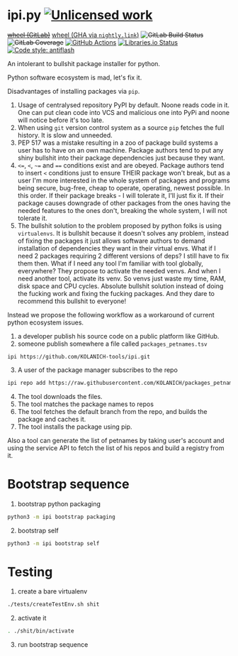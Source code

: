 ipi.py [![Unlicensed work](https://raw.githubusercontent.com/unlicense/unlicense.org/master/static/favicon.png)](https://unlicense.org/)
======
~~[wheel (GitLab)](https://gitlab.com/KOLANICH-tools/ipi.py/-/jobs/artifacts/master/raw/dist/ipi-0.CI-py3-none-any.whl?job=build)~~
[wheel (GHA via `nightly.link`)](https://nightly.link/KOLANICH-tools/ipi.py/workflows/CI/master/ipi-0.CI-py3-none-any.whl)
~~![GitLab Build Status](https://gitlab.com/KOLANICH-tools/ipi.py/badges/master/pipeline.svg)~~
~~![GitLab Coverage](https://gitlab.com/KOLANICH-tools/ipi.py/badges/master/coverage.svg)~~
[![GitHub Actions](https://github.com/KOLANICH-tools/ipi.py/workflows/CI/badge.svg)](https://github.com/KOLANICH-tools/ipi.py/actions/)
[![Libraries.io Status](https://img.shields.io/librariesio/github/KOLANICH-tools/ipi.py.svg)](https://libraries.io/github/KOLANICH-tools/ipi.py)
[![Code style: antiflash](https://img.shields.io/badge/code%20style-antiflash-FFF.svg)](https://github.com/KOLANICH-tools/antiflash.py)

An intolerant to bullshit package installer for python.

Python software ecosystem is mad, let's fix it.

Disadvantages of installing packages via `pip`.

1. Usage of centralysed repository PyPI by default. Noone reads code in it. One can put clean code into VCS and malicious one into PyPi and noone will notice before it's too late.
2. When using `git` version control system as a source `pip` fetches the full history. It is slow and unneeded.
3. PEP 517 was a mistake resulting in a zoo of package build systems a user has to have on an own machine. Package authors tend to put any shiny bullshit into their package dependencies just because they want.
4. `<=`, `<`, `~=` and `==` conditions exist and are obeyed. Package authors tend to insert `<` conditions just to ensure THEIR package won't break, but as a user I'm more interested in the whole system of packages and programs being secure, bug-free, cheap to operate, operating, newest possible. In this order. If their package breaks - I will tolerate it, I'll just fix it. If their package causes downgrade of other packages from the ones having the needed features to the ones don't, breaking the whole system, I will not tolerate it.
5. The bullshit solution to the problem proposed by python folks is using `virtualenvs`. It is bullshit because it doesn't solves any problem, instead of fixing the packages it just allows software authors to demand installation of dependencies they want in their virtual envs. What if I need 2 packages requiring 2 different versions of deps? I still have to fix them then. What if I need any tool I'm familiar with tool globally, everywhere? They propose to activate the needed venvs. And when I need another tool, activate its venv. So venvs just waste my time, RAM, disk space and CPU cycles. Absolute bullshit solution instead of doing the fucking work and fixing the fucking packages. And they dare to recommend this bullshit to everyone!


Instead we propose the following workflow as a workaround of current python ecosystem issues.

1. a developer publish his source code on a public platform like GitHub.
2. someone publish somewhere a file called `packages_petnames.tsv` 

```tsv
ipi	https://github.com/KOLANICH-tools/ipi.git
```
3. A user of the package manager subscribes to the repo

```bash
ipi repo add https://raw.githubusercontent.com/KOLANICH/packages_petnames/master/packages_petnames.tsv
```
4. The tool downloads the files.
5. The tool matches the package names to repos
6. The tool fetches the default branch from the repo, and builds the package and caches it.
7. The tool installs the package using pip.

Also a tool can generate the list of petnames by taking user's account and using the service API to fetch the list of his repos and build a registry from it.

# Bootstrap sequence
1. bootstrap python packaging

```bash
python3 -m ipi bootstrap packaging
```

2. bootstrap self

```bash
python3 -m ipi bootstrap self
```

# Testing 
1. create a bare virtualenv

```bash
./tests/createTestEnv.sh shit
```

2. activate it

```bash
. ./shit/bin/activate
```

3. run bootstrap sequence

